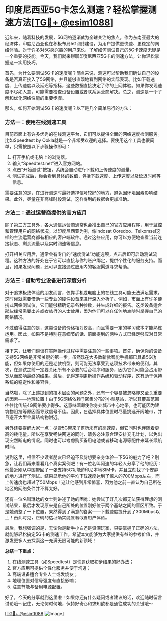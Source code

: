 # 印度尼西亚5G卡怎么测速？轻松掌握测速方法[[TG💪+ @esim1088](https://t.me/s/esim1088)]

近年来，随着科技的发展，5G网络逐渐成为全球关注的焦点。作为东南亚最大的经济体，印度尼西亚也在积极布局5G网络建设，为用户提供更快速、更稳定的网络体验。对于许多对5G感兴趣的用户来说，了解如何测试自己的5G卡速度无疑是一个重要的技能。今天，我们就来聊聊印度尼西亚5G卡的测速方法，让你轻松掌握这一实用技巧。

首先，为什么要测试5G卡的速度呢？简单来说，测速可以帮助我们确认自己的设备是否真正接入了5G网络，并且能够直观地看到网络的实际表现。比如下载速度、上传速度以及延迟等指标，这些数据直接决定了你的上网体验。如果你发现速度不尽如人意，可能需要检查设备设置或者联系运营商解决。总之，测速是一个了解和优化网络性能的重要步骤。

那么，如何开始测试5G卡的速度呢？以下是几个简单易行的方法：

### 方法一：使用在线测速工具

目前市面上有许多优秀的在线测速平台，它们可以提供全面的网络速度检测服务。比如Speedtest by Ookla就是一个非常受欢迎的选择。要使用这个工具也很简单，只需按照以下步骤操作即可：

1. 打开手机或电脑上的浏览器。
2. 输入“Speedtest.net”进入官方网站。
3. 点击“开始测试”按钮，系统会自动进行下载和上传速度的测量。
4. 测试完成后，你会看到具体的数值，包括下载速度、上传速度以及延迟时间等信息。

需要注意的是，在进行测速时最好选择信号较好的地方，避免因环境因素影响结果。此外，尽量在非高峰时段测试，这样得到的数据会更加准确。

### 方法二：通过运营商提供的官方应用

除了第三方工具外，各大通信运营商通常也会推出自己的官方应用程序，用于监控和管理用户的网络状况。以印度尼西亚为例，像Indosat Ooredoo、Telkomsel这样的主流运营商都有相应的客户端软件。通过这些应用，你可以方便地查看当前连接状态、剩余流量以及实时网速等信息。

打开相关应用后，通常会有专门的“速度测试”功能选项，点击后即可启动测试流程。这种方法的好处在于它可以直接与你的账户绑定，提供个性化的服务支持。而且，如果发现问题，还可以直接通过应用内的客服渠道寻求帮助。

### 方法三：借助专业设备进行深度分析

对于追求极致体验的朋友而言，仅靠手机或电脑上的在线工具可能无法满足需求。这时候就需要借助一些专业的硬件设备来进行深入分析了。例如，市面上有许多便携式网络测试仪，它们能够精确记录各种参数，并生成详细的报告。这类设备适合那些经常需要出差或者旅行的人士使用，因为他们可以在任何地点随时掌握自己的网络情况。

不过值得注意的是，这类设备的价格相对较高，而且需要一定的学习成本才能熟练运用。因此，如果不是特别在意细节的话，前面提到的两种方式已经足够应对日常需求了。

接下来，让我们谈谈在实际操作过程中需要注意的一些事项。首先，确保你的设备支持5G网络是非常关键的第一步。虽然现在大多数新款智能手机都已具备5G功能，但如果你使用的还是老款机型，则可能无法享受到这项技术带来的便利。其次，在测试之前一定要关闭所有不必要的后台程序和服务，因为它们可能会占用带宽从而影响最终的结果。最后，记得定期更新操作系统和驱动程序，这有助于保持系统的稳定性和兼容性。

当然啦，除了上述提到的技术层面的问题之外，还有一个容易被忽略却又至关重要的因素——地理位置！由于5G网络依赖于密集分布的小型基站，所以其覆盖范围往往比传统4G网络要小得多。这意味着即使你身处城市中心地带，也可能因为建筑物阻挡等原因而导致信号不佳。因此，在选择具体位置时尽量挑选开阔地带，并且避开大型金属结构物附近。

另外还要提醒大家一点：尽管5G带来了前所未有的高速度，但它同时也伴随着更高的耗电量。所以在享受畅快网速的同时，请务必注意合理安排充电计划，以免出现突然断电的情况。同时也可以考虑购买备用电池或者移动电源等配件来延长续航时间。

说到这里，相信不少读者朋友已经迫不及待想要亲身体验一下5G的魅力了吧？别急，让我们再来看看几个真实案例吧！有一位名叫阿迪的年轻人分享了他的经历：他最近刚从中国带回了一张支持5G功能的印尼本地SIM卡，并且立刻找了个安静的地方进行了测试。结果显示他的平均下载速度达到了惊人的700Mbps左右，而上传速度也超过了50Mbps！这让他感到非常惊喜，因为他之前一直认为自己所在地区的网络条件并不算太好。

还有一位名叫琳达的女士则讲述了她的困扰：她尝试了好几次都无法获得理想的测试结果，最后才发现原来是自己所处的位置刚好位于两个基站之间的盲区所致。于是她调整了一下位置，果然得到了满意的答案——下载速度提升到了300Mbps以上！由此可见，正确的选址确实能显著改善用户体验。

最后，我想强调的是，无论你是新手小白还是资深玩家，只要掌握了正确的方法，就能够轻松搞定5G卡的测速工作。希望本文能够为大家提供有益的参考价值，并激发更多人去探索这一充满无限可能的新领域！

**总结一下重点：**
1. 在线测速工具（如Speedtest）是快速获取初步结果的好办法；
2. 官方应用可提供个性化服务并便于沟通；
3. 高端设备适合专业人士或发烧友；
4. 地理位置对信号强度有直接影响；
5. 注意节能与备用电源配置。

好了，今天的分享就到这里啦！如果你还有什么疑问或者建议的话，欢迎随时留言讨论哦～记住，无论何时何地，保持好奇心和求知欲都是通往成功的关键哦～

[[TG💪+ @esim1088](https://t.me/s/esim1088) ![Image](https://i.postimg.cc/4NQfJmqS/Snipaste-2025-05-13-00-14-12.png)]